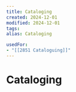 ```yaml
---
title: Cataloging
created: 2024-12-01
modified: 2024-12-01
tags: 
alias: Cataloging

usedFor:
- "[[2851 Cataloguing]]"
---
```

# Cataloging
